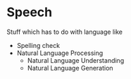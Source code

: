 # Speech

Stuff which has to do with language like

* Spelling check
* Natural Language Processing
    * Natural Language Understanding
    * Natural Language Generation
